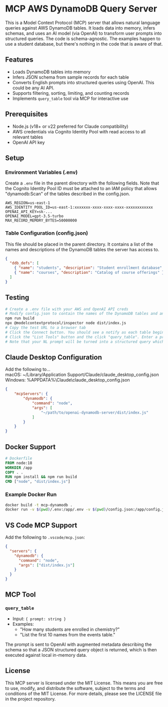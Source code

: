 # MCP AWS DynamoDB Query Server

This is a Model Context Protocol (MCP) server that allows natural language queries against AWS DynamoDB tables. It loads data into memory, infers schemas, and uses an AI model (via OpenAI) to transform user prompts into structured queries. The code is schema-agnostic. The examples happen to use a student database, but there's nothing in the code that is aware of that.

## Features

- Loads DynamoDB tables into memory
- Infers JSON schema from sample records for each table
- Converts English prompts into structured queries using OpenAI. This could be any AI API.
- Supports filtering, sorting, limiting, and counting records
- Implements `query_table` tool via MCP for interactive use

## Prerequisites

- Node.js (v18+ or v22 preferred for Claude compatibility)
- AWS credentials via Cognito Identity Pool with read access to all relevant tables
- OpenAI API key

## Setup

### Environment Variables (.env)

Create a `.env` file in the parent directory with the following fields.
Note that the Cognito Identity Pool ID must be attached to an IAM policy that allows "dynamodb:Scan" of the tables described in the config.json.

```env
AWS_REGION=us-east-1
AWS_IDENTITY_POOL_ID=us-east-1:xxxxxxx-xxxx-xxxx-xxxx-xxxxxxxxxxxx
OPENAI_API_KEY=sk-...
OPENAI_MODEL=gpt-3.5-turbo
MAX_RECORD_MEMORY_BYTES=50000000
```

### Table Configuration (config.json)

This file should be placed in the parent directory. It contains a list of the names and descriptions of the DynamoDB tables the server has access to.

```json
{
  "ddb_defs": [
    { "name": "students", "description": "Student enrollment database" },
    { "name": "courses", "description": "Catalog of course offerings" }
  ]
}
```

## Testing

```bash
# Create a .env file with your AWS and OpenAI API creds
# Modify config.json to contain the names of the DynamoDB tables and an accurate description of each table's contents
npm run build
npx @modelcontextprotocol/inspector node dist/index.js
# Copy the test URL to a browser tab
# Click the Connect button. You should see a notify as each table begins loading, a notify when all tables are loaded, and finally a server booted notify.
# Click the "List Tools" button and the click "query_table". Enter a prompt related to any of the tables you configured, such as "How many records are in the xxxxxx table?"
# Note that your NL prompt will be turned into a structured query which the server will execute on the target table. The results of the query are returned to the client.
```

## Claude Desktop Configuration

Add the following to...  
macOS: ~/Library/Application Support/Claude/claude_desktop_config.json  
Windows: %APPDATA%\Claude\claude_desktop_config.json  

```json
{
    "mcpServers": {
        "dynamodb": {
            "command": "node",
            "args": [
                "~/path/to/openai-dynamodb-server/dist/index.js"
            ]
        }
    }
}

```

## Docker Support

```dockerfile
# Dockerfile
FROM node:18
WORKDIR /app
COPY . .
RUN npm install && npm run build
CMD ["node", "dist/index.js"]
```

### Example Docker Run

```bash
docker build -t mcp-dynamodb .
docker run -v $(pwd)/.env:/app/.env -v $(pwd)/config.json:/app/config.json -i mcp-dynamodb
```

## VS Code MCP Support

Add the following to `.vscode/mcp.json`:

```json
{
  "servers": {
    "dynamodb": {
      "command": "node",
      "args": ["dist/index.js"]
    }
  }
}
```

## MCP Tool

### `query_table`
- Input: `{ prompt: string }`
- Examples:
  - "How many students are enrolled in chemistry?"
  - "List the first 10 names from the events table."

The prompt is sent to OpenAI with augmented metadata describing the schema so that a JSON structured query object is returned, which is then executed against local in-memory data.

## License

This MCP server is licensed under the MIT License. This means you are free to use, modify, and distribute the software, subject to the terms and conditions of the MIT License. For more details, please see the LICENSE file in the project repository.
